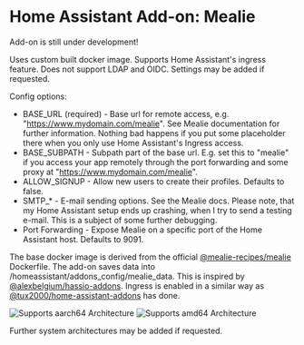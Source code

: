 # Home Assistant Add-on: Mealie

Add-on is still under development!

Uses custom built docker image. Supports Home Assistant's ingress feature. Does not support LDAP and OIDC. Settings may be added if requested.

Config options:
- BASE_URL (required) - Base url for remote access, e.g. "https://www.mydomain.com/mealie". See Mealie documentation for further information. Nothing bad happens if you put some placeholder there when you only use Home Assistant's Ingress access.
- BASE_SUBPATH - Subpath part of the base url. E.g. set this to "mealie" if you access your app remotely through the port forwarding and some proxy at "https://www.mydomain.com/mealie".
- ALLOW_SIGNUP - Allow new users to create their profiles. Defaults to false.
- SMTP_* - E-mail sending options. See the Mealie docs. Please note, that my Home Assistant setup ends up crashing, when I try to send a testing e-mail. This is a subject of some further debugging.
- Port Forwarding - Expose Mealie on a specific port of the Home Assistant host. Defaults to 9091.

The base docker image is derived from the official [@mealie-recipes/mealie](https://github.com/mealie-recipes/mealie) Dockerfile. The add-on saves data into /homeassistant/addons_config/mealie_data. This is inspired by [@alexbelgium/hassio-addons](https://github.com/alexbelgium/hassio-addons). Ingress is enabled in a similar way as [@tux2000/home-assistant-addons](https://github.com/tux2000/home-assistant-addons) has done.

![Supports aarch64 Architecture][aarch64-shield]
![Supports amd64 Architecture][amd64-shield]
<!---![Supports armhf Architecture][armhf-shield]
![Supports armv7 Architecture][armv7-shield]
![Supports i386 Architecture][i386-shield]-->

[aarch64-shield]: https://img.shields.io/badge/aarch64-yes-green.svg
[amd64-shield]: https://img.shields.io/badge/amd64-yes-green.svg
<!---[armhf-shield]: https://img.shields.io/badge/armhf-yes-green.svg
[armv7-shield]: https://img.shields.io/badge/armv7-yes-green.svg
[i386-shield]: https://img.shields.io/badge/i386-yes-green.svg-->

Further system architectures may be added if requested.
